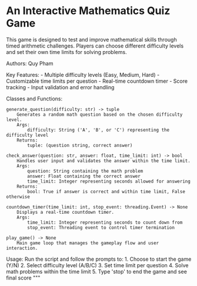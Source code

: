 # An Interactive Mathematics Quiz Game

This game is designed to test and improve mathematical skills through timed arithmetic challenges.
Players can choose different difficulty levels and set their own time limits for solving problems.

Authors: Quy Pham

Key Features:
    - Multiple difficulty levels (Easy, Medium, Hard)
    - Customizable time limits per question
    - Real-time countdown timer
    - Score tracking
    - Input validation and error handling

Classes and Functions:

    generate_question(difficulty: str) -> tuple
        Generates a random math question based on the chosen difficulty level.
        Args:
            difficulty: String ('A', 'B', or 'C') representing the difficulty level
        Returns:
            tuple: (question string, correct answer)

    check_answer(question: str, answer: float, time_limit: int) -> bool
        Handles user input and validates the answer within the time limit.
        Args:
            question: String containing the math problem
            answer: Float containing the correct answer
            time_limit: Integer representing seconds allowed for answering
        Returns:
            bool: True if answer is correct and within time limit, False otherwise

    countdown_timer(time_limit: int, stop_event: threading.Event) -> None
        Displays a real-time countdown timer.
        Args:
            time_limit: Integer representing seconds to count down from
            stop_event: Threading event to control timer termination

    play_game() -> None
        Main game loop that manages the gameplay flow and user interaction.

Usage:
    Run the script and follow the prompts to:
    1. Choose to start the game (Y/N)
    2. Select difficulty level (A/B/C)
    3. Set time limit per question
    4. Solve math problems within the time limit
    5. Type 'stop' to end the game and see final score
"""
